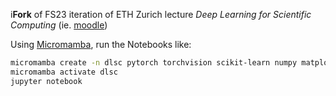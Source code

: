 i**Fork** of FS23 iteration of ETH Zurich lecture _Deep Learning for Scientific Computing_ (ie. [moodle](https://moodle-app2.let.ethz.ch/course/view.php?id=19789))


Using [Micromamba](https://mamba.readthedocs.io/en/latest/user_guide/micromamba.html), run the Notebooks like:

```bash
micromamba create -n dlsc pytorch torchvision scikit-learn numpy matplotlib juypter
micromamba activate dlsc
jupyter notebook
``` 
